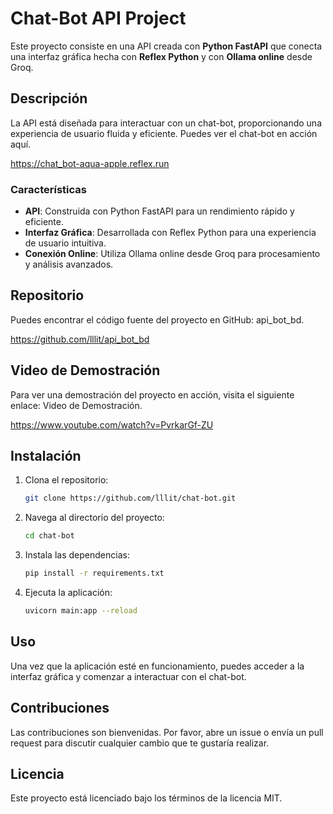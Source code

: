 # Chat-Bot API Project

Este proyecto consiste en una API creada con **Python FastAPI** que conecta una interfaz gráfica hecha con **Reflex Python** y con **Ollama online** desde Groq.

## Descripción

La API está diseñada para interactuar con un chat-bot, proporcionando una experiencia de usuario fluida y eficiente. Puedes ver el chat-bot en acción aquí.

https://chat_bot-aqua-apple.reflex.run


### Características

- **API**: Construida con Python FastAPI para un rendimiento rápido y eficiente.
- **Interfaz Gráfica**: Desarrollada con Reflex Python para una experiencia de usuario intuitiva.
- **Conexión Online**: Utiliza Ollama online desde Groq para procesamiento y análisis avanzados.

## Repositorio

Puedes encontrar el código fuente del proyecto en GitHub: api_bot_bd.

https://github.com/lllit/api_bot_bd

## Video de Demostración

Para ver una demostración del proyecto en acción, visita el siguiente enlace: Video de Demostración.


https://www.youtube.com/watch?v=PvrkarGf-ZU

## Instalación

1. Clona el repositorio:
    ```bash
    git clone https://github.com/lllit/chat-bot.git
    ```
2. Navega al directorio del proyecto:
    ```bash
    cd chat-bot
    ```
3. Instala las dependencias:
    ```bash
    pip install -r requirements.txt
    ```
4. Ejecuta la aplicación:
    ```bash
    uvicorn main:app --reload
    ```

## Uso

Una vez que la aplicación esté en funcionamiento, puedes acceder a la interfaz gráfica y comenzar a interactuar con el chat-bot.

## Contribuciones

Las contribuciones son bienvenidas. Por favor, abre un issue o envía un pull request para discutir cualquier cambio que te gustaría realizar.

## Licencia

Este proyecto está licenciado bajo los términos de la licencia MIT.